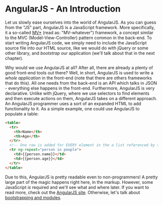 # AngularJS - An Introduction

Let us slowly ease ourselves into the world of AngularJS. As you can guess from the "JS" part, AngularJS is a JavaScript framework. More specifically, it a so-called [MV*](http://www.sitepoint.com/anatomy-javascript-mv-framework/) (read as: "MV-whatever") framework, a concept similar to the MVC (Model-View-Controller) pattern common in the back-end. To start writing AngularJS code, we simply need to include the JavaScript source file into our HTML source, like we would do with jQuery or some other library, and *bootstrap* our application (we'll talk about that in the next chapter).

Why would we use AngularJS at all? After all, there are already a plenty of good front-end tools out there? Well, in short, AngularJS is used to write a *whole application* in the front-end (note that there are others frameworks that do this). All one needs from the back-end is an API which talks in JSON - everything else happens in the front-end. Furthermore, AngularJS is very declarative. Unlike with jQuery, where we use selectors to find elements and then execute actions on them, AngularJS takes on a different approach. An AngularJS programmer uses a sort of an expanded HTML to add functionality to it. As a simple example, one could use AngularJS to populate a table:

``` html
<table>
  <tr>
    <th>Name</th>
    <th>Age</th>
  </tr>
  <!-- One row is added for EVERY element in the a list referenced by the people variable (more on where the variable is later) -->
  <tr ng-repeat="person in people">
    <td>{{person.name}}</td>
    <td>{{person.age}}</td>
  </tr>
</table>
```

Due to this, AngularJS is pretty readable even to non-programmers! A pretty large part of the magic happens right here, in the markup. However, some JavaScript *is* required and we'll see what and where later. If you want to read more, check out the [AngularJS site](https://angularjs.org/). Otherwise, let's talk about [bootstrapping and modules](https://github.com/Tweety-FER/in2ngPlayground/blob/master/tutorial/angular/bootstrapping.md).